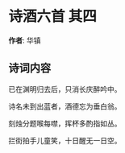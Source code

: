# 诗酒六首  其四

**作者**: 华镇

## 诗词内容

已在渊明归去后，只消长庆醉吟中。

诗名未到出蓝者，酒德忘为垂白翁。

刻烛分题喉每噤，挥杯多酌指如丛。

拦街拍手儿童笑，十日醒无一日空。

